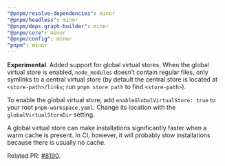 ```yaml
---
"@pnpm/resolve-dependencies": minor
"@pnpm/headless": minor
"@pnpm/deps.graph-builder": minor
"@pnpm/core": minor
"@pnpm/config": minor
"pnpm": minor
---
```


**Experimental**. Added support for global virtual stores. When the global virtual store is enabled, `node_modules` doesn’t contain regular files, only symlinks to a central virtual store (by default the central store is located at `<store-path>/links`; run `pnpm store path` to find `<store-path>`).

To enable the global virtual store, add `enableGlobalVirtualStore: true` to your root `pnpm-workspace.yaml`.  Change its location with the `globalVirtualStoreDir` setting.

A global virtual store can make installations significantly faster when a warm cache is present. In CI, however, it will probably slow installations because there is usually no cache.

Related PR: [#8190](https://github.com/pnpm/pnpm/pull/8190).
